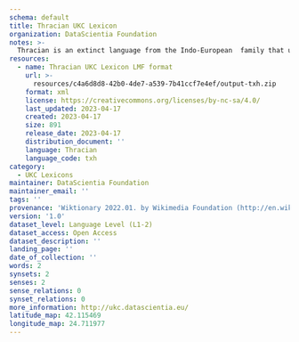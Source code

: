 ```yaml
---
schema: default
title: Thracian UKC Lexicon
organization: DataScientia Foundation
notes: >-
  Thracian is an extinct language from the Indo-European  family that used to be spoken in Eurasia. The UKC Lexicon of Thracian is represented as a lexico-semantic network. It consists of words, word senses, synsets, as well as sense-level and synset-level relationships
resources:
  - name: Thracian UKC Lexicon LMF format
    url: >-
      resources/c4a6d8d8-42b0-4de7-a539-7b41ccf7e4ef/output-txh.zip
    format: xml
    license: https://creativecommons.org/licenses/by-nc-sa/4.0/
    last_updated: 2023-04-17
    created: 2023-04-17
    size: 891
    release_date: 2023-04-17
    distribution_document: ''
    language: Thracian
    language_code: txh
category:
  - UKC Lexicons
maintainer: DataScientia Foundation
maintainer_email: ''
tags: ''
provenance: 'Wiktionary 2022.01. by Wikimedia Foundation (http://en.wiktionary.org); Princeton WordNet 2.1 by Princeton University (https://wordnet.princeton.edu)'
version: '1.0'
dataset_level: Language Level (L1-2)
dataset_access: Open Access
dataset_description: ''
landing_page: ''
date_of_collection: ''
words: 2
synsets: 2
senses: 2
sense_relations: 0
synset_relations: 0
more_information: http://ukc.datascientia.eu/
latitude_map: 42.115469
longitude_map: 24.711977
---
```

